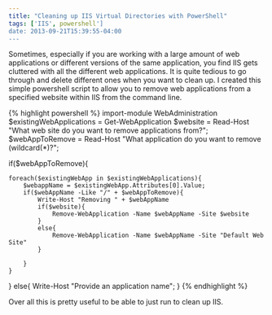 ```yaml
---
title: "Cleaning up IIS Virtual Directories with PowerShell"
tags: ['IIS', powershell']
date: 2013-09-21T15:39:55-04:00
---
```

Sometimes, especially if you are working with a large amount of web applications or different versions of the same application, you find IIS gets cluttered with all the different web applications. It is quite tedious to go through and delete different ones when you want to clean up. I created this simple powershell script to allow you to remove web applications from a specified website within IIS from the command line.
<!--more-->
{% highlight powershell %}
import-module WebAdministration
$existingWebApplications = Get-WebApplication
$website = Read-Host "What web site do you want to remove applications from?";
$webAppToRemove = Read-Host "What application do you want to remove (wildcard(*)?";

if($webAppToRemove){

    foreach($existingWebApp in $existingWebApplications){
        $webappName = $existingWebApp.Attributes[0].Value;
        if($webAppName -Like "/" + $webAppToRemove){
            Write-Host "Removing " + $webAppName
            if($website){
                Remove-WebApplication -Name $webAppName -Site $website
            }
            else{
                Remove-WebApplication -Name $webAppName -Site "Default Web Site"   
            }

        }
    }
}
else{
    Write-Host "Provide an application name";
}
{% endhighlight %}

Over all this is pretty useful to be able to just run to clean up IIS.

